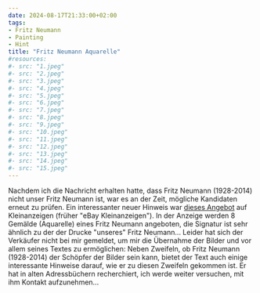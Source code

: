 ```yaml
---
date: 2024-08-17T21:33:00+02:00
tags:
- Fritz Neumann
- Painting
- Hint
title: "Fritz Neumann Aquarelle"
#resources:
#- src: "1.jpeg"
#- src: "2.jpeg"
#- src: "3.jpeg"
#- src: "4.jpeg"
#- src: "5.jpeg"
#- src: "6.jpeg"
#- src: "7.jpeg"
#- src: "8.jpeg"
#- src: "9.jpeg"
#- src: "10.jpeg"
#- src: "11.jpeg"
#- src: "12.jpeg"
#- src: "13.jpeg"
#- src: "14.jpeg"
#- src: "15.jpeg"
---
```


Nachdem ich die Nachricht erhalten hatte, dass Fritz Neumann (1928-2014) nicht unser Fritz Neumann ist, war es an der Zeit, mögliche Kandidaten erneut zu prüfen. Ein interessanter neuer Hinweis war [dieses Angebot](https://www.kleinanzeigen.de/s-anzeige/8-gemaelde-aquarelle-fritz-neumann-1928-2014-berlin/2807167569-240-1236) auf Kleinanzeigen (früher "eBay Kleinanzeigen"). In der Anzeige werden 8 Gemälde (Aquarelle) eines Fritz Neumann angeboten, die Signatur ist sehr ähnlich zu der der Drucke "unseres" Fritz Neumann...
Leider hat sich der Verkäufer nicht bei mir gemeldet, um mir die Übernahme der Bilder und vor allem seines Textes zu ermöglichen: Neben Zweifeln, ob Fritz Neumann (1928-2014) der Schöpfer der Bilder sein kann, bietet der Text auch einige interessante Hinweise darauf, wie er zu diesen Zweifeln gekommen ist.
Er hat in alten Adressbüchern recherchiert, ich werde weiter versuchen, mit ihm Kontakt aufzunehmen...
